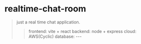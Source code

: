# realtime-chat-room

> just a real time chat application.
>> frontend: vite + react
>> backend: node + express
>> cloud: AWS(Cyclic)
>> database: ---
